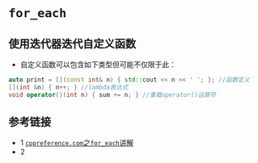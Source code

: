 # `for_each`

## 使用迭代器迭代自定义函数[](./for_each_test.cpp)
* 自定义函数可以包含如下类型但可能不仅限于此：
```c++
auto print = [](const int& n) { std::cout << n << ' '; }; //函数定义
[](int &n) { n++; } //lambda表达式
void operator()(int n) { sum += n; } //重载operator()运算符
```

## 参考链接
* 1 [`cppreference.com`之`for_each`讲解](https://en.cppreference.com/w/cpp/algorithm/for_each)
* 2 []()
